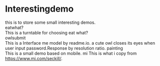 # Interestingdemo
this is to store some small interesting demos.  
eatwhat?  
    This is a turntable for choosing eat what?  
owlsubmit  
  This is a Interface me model by readme.io. a cute owl closes its eyes when user input password.Response by resolution ratio.
painting  
  This is a small demo based on mobile.
mi
  This is what i copy from https://www.mi.com/seckill/.